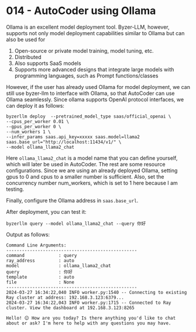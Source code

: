 # 014 - AutoCoder using Ollama

Ollama is an excellent model deployment tool. 
Byzer-LLM, however, supports not only model deployment capabilities similar to Ollama but can also be used for

1. Open-source or private model training, model tuning, etc.
2. Distributed
3. Also supports SaaS models
4. Supports more advanced designs that integrate large models with programming languages, such as Prompt functions/classes

However, if the user has already used Ollama for model deployment, we can still use byzer-llm to interface with Ollama, so that AutoCoder can use Ollama seamlessly.
Since ollama supports OpenAI protocol interfaces, we can deploy it as follows:

```shell
byzerllm deploy  --pretrained_model_type saas/official_openai \
--cpus_per_worker 0.01 \
--gpus_per_worker 0 \
--num_workers 1 \
--infer_params saas.api_key=xxxxx saas.model=llama2  saas.base_url="http://localhost:11434/v1/" \
--model ollama_llama2_chat
```

Here `ollama_llama2_chat` is a model name that you can define yourself, which will later be used in AutoCoder. The rest are some resource configurations. Since we are using an already deployed Ollama, setting gpus to 0 and cpus to a smaller number is sufficient. Also, set the concurrency number num_workers, which is set to 1 here because I am testing.

Finally, configure the Ollama address in `saas.base_url`.

After deployment, you can test it:

```shell
byzerllm query --model ollama_llama2_chat --query 你好
```

Output as follows:

```
Command Line Arguments:
--------------------------------------------------
command             : query
ray_address         : auto
model               : ollama_llama2_chat
query               : 你好
template            : auto
file                : None
--------------------------------------------------
2024-03-27 16:34:22,040	INFO worker.py:1540 -- Connecting to existing Ray cluster at address: 192.168.3.123:6379...
2024-03-27 16:34:22,043	INFO worker.py:1715 -- Connected to Ray cluster. View the dashboard at 192.168.3.123:8265

Hello! 😊 How are you today? Is there anything you'd like to chat about or ask? I'm here to help with any questions you may have.
```